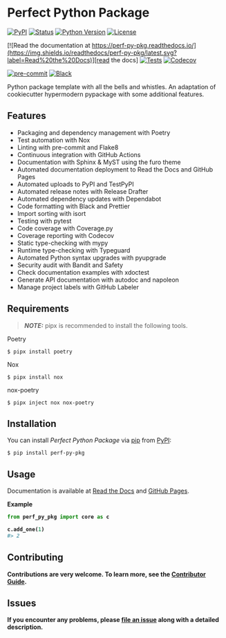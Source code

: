# Perfect Python Package

[![PyPI](https://img.shields.io/pypi/v/perf-py-pkg.svg)][pypi_]
[![Status](https://img.shields.io/pypi/status/perf-py-pkg.svg)][status]
[![Python Version](https://img.shields.io/pypi/pyversions/perf-py-pkg)][python version]
[![License](https://img.shields.io/pypi/l/perf-py-pkg)][license]

[![Read the documentation at https://perf-py-pkg.readthedocs.io/](https://img.shields.io/readthedocs/perf-py-pkg/latest.svg?label=Read%20the%20Docs)][read the docs]
[![Tests](https://github.com/kulsuri/perf-py-pkg/workflows/Tests/badge.svg)][tests]
[![Codecov](https://codecov.io/gh/kulsuri/perf-py-pkg/branch/main/graph/badge.svg)][codecov]

[![pre-commit](https://img.shields.io/badge/pre--commit-enabled-brightgreen?logo=pre-commit&logoColor=white)][pre-commit]
[![Black](https://img.shields.io/badge/code%20style-black-000000.svg)][black]

[pypi_]: https://pypi.org/project/perf-py-pkg/
[status]: https://pypi.org/project/perf-py-pkg/
[python version]: https://pypi.org/project/perf-py-pkg
[read the docs]: https://perf-py-pkg.readthedocs.io/
[tests]: https://github.com/kulsuri/perf-py-pkg/actions?workflow=Tests
[codecov]: https://app.codecov.io/gh/kulsuri/perf-py-pkg
[pre-commit]: https://github.com/pre-commit/pre-commit
[black]: https://github.com/psf/black

Python package template with all the bells and whistles. An adaptation of cookiecutter hypermodern pypackage with some additional features.
## Features

- Packaging and dependency management with Poetry
- Test automation with Nox
- Linting with pre-commit and Flake8
- Continuous integration with GitHub Actions
- Documentation with Sphinx & MyST using the furo theme
- Automated documentation deployment to Read the Docs and GitHub Pages 
- Automated uploads to PyPI and TestPyPI
- Automated release notes with Release Drafter
- Automated dependency updates with Dependabot
- Code formatting with Black and Prettier
- Import sorting with isort
- Testing with pytest
- Code coverage with Coverage.py
- Coverage reporting with Codecov
- Static type-checking with mypy
- Runtime type-checking with Typeguard
- Automated Python syntax upgrades with pyupgrade
- Security audit with Bandit and Safety
- Check documentation examples with xdoctest
- Generate API documentation with autodoc and napoleon
- Manage project labels with GitHub Labeler

## Requirements

> **_NOTE:_**  pipx is recommended to install the following tools.

Poetry
```console
$ pipx install poetry
```
Nox
```console
$ pipx install nox
```
nox-poetry
```console
$ pipx inject nox nox-poetry
```

## Installation

You can install _Perfect Python Package_ via [pip] from [PyPI]:

```console
$ pip install perf-py-pkg
```

## Usage

Documentation is available at [Read the Docs] and [GitHub Pages].

<b>Example
```python
from perf_py_pkg import core as c

c.add_one(1)
#> 2 
```

## Contributing

Contributions are very welcome.
To learn more, see the [Contributor Guide].

## Issues

If you encounter any problems,
please [file an issue] along with a detailed description.

[file an issue]: https://github.com/kulsuri/perf-py-pkg/issues
[pip]: https://pip.pypa.io/
[PyPi]: https://pypi.org/project/perf-py-pkg/
[GitHub Pages]: https://kulsuri.github.io/perf-py-pkg/

<!-- github-only -->

[license]: https://github.com/kulsuri/perf-py-pkg/blob/main/LICENSE
[contributor guide]: https://github.com/kulsuri/perf-py-pkg/blob/main/CONTRIBUTING.md
[read the docs]: https://perf-py-pkg.readthedocs.io/en/latest/usage.html
